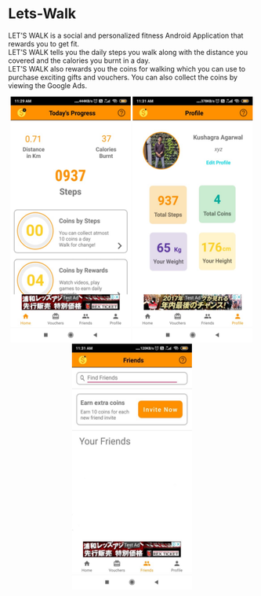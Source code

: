 # Lets-Walk

LET’S WALK is a social and personalized fitness Android Application that rewards you to get fit.<br>
LET’S WALK tells you the daily steps you walk along with the distance you covered and the calories you burnt in a day.<br>
LET’S WALK also rewards you the coins for walking which you can use to purchase exciting gifts and vouchers. You can also collect the coins by viewing the Google Ads.

<p align="center">
  <img src="https://github.com/Kushagra214/Lets-Walk/blob/master/readme_img/Home1.jpeg" width="245" height="500" title="home_page">
  <img src="https://github.com/Kushagra214/Lets-Walk/blob/master/readme_img/Profile.jpeg" width="245" height="500" title="profile_page">
  <img src="https://github.com/Kushagra214/Lets-Walk/blob/master/readme_img/Friends.jpeg" width="245" height="500" title="friends_page">
</p>
